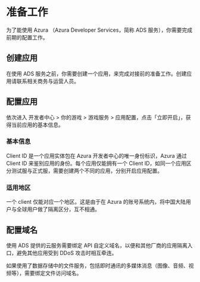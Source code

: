 # 准备工作

为了能使用 Azura （Azura Developer Services，简称 ADS 服务），你需要完成前期的配置工作。

## 创建应用

在使用 ADS 服务之前，你需要创建一个应用，来完成对接前的准备工作。创建应用请联系相关商务与运营人员。

## 配置应用

依次进入 开发者中心 > 你的游戏 > 游戏服务 > 应用配置，点击「立即开启」，获得当前应用的基本信息。


### 基本信息

Client ID 是一个应用实体包在 Azura 开发者中心的唯一身份标识，Azura 通过 Client ID 来鉴别应用的身份。每个应用仅能拥有一个 Client ID，如同一个应用区分测试服与正式服，需要创建两个不同的应用，分别开启应用配置。

### 适用地区

一个 client 仅能对应一个地区。这是由于在 Azura 的账号系统内，将中国大陆用户与全球用户做了隔离区分，互不相通。

## 配置域名

使用 ADS 提供的云服务需要绑定 API 自定义域名，以便和其他厂商的应用隔离入口，避免其他应用受到 DDoS 攻击时相互牵连。

如果使用了数据存储中的文件服务，包括即时通讯的多媒体消息（图像、音频、视频等），需要绑定文件访问域名。


